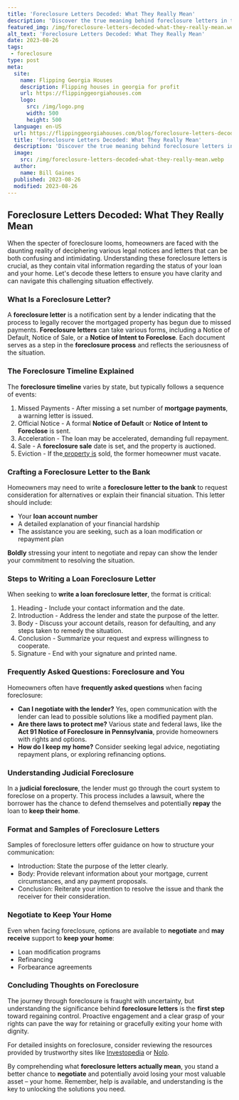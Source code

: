 ```yaml
---
title: 'Foreclosure Letters Decoded: What They Really Mean'
description: 'Discover the true meaning behind foreclosure letters in this eye-opening guide. Decode their hidden messages and satisfy your curious mind.'
featured_img: /img/foreclosure-letters-decoded-what-they-really-mean.webp
alt_text: 'Foreclosure Letters Decoded: What They Really Mean'
date: 2023-08-26
tags:
 - foreclosure
type: post
meta:
  site:
    name: Flipping Georgia Houses
    description: Flipping houses in georgia for profit
    url: https://flippinggeorgiahouses.com
    logo:
      src: /img/logo.png
      width: 500
      height: 500
  language: en-US
  url: https://flippinggeorgiahouses.com/blog/foreclosure-letters-decoded-what-they-really-mean
  title: 'Foreclosure Letters Decoded: What They Really Mean'
  description: 'Discover the true meaning behind foreclosure letters in this eye-opening guide. Decode their hidden messages and satisfy your curious mind.'
  image:
    src: /img/foreclosure-letters-decoded-what-they-really-mean.webp
  author:
    name: Bill Gaines
  published: 2023-08-26
  modified: 2023-08-26
---
```



## Foreclosure Letters Decoded: What They Really Mean

When the specter of foreclosure looms, homeowners are faced with the daunting reality of deciphering various legal notices and letters that can be both confusing and intimidating. Understanding these foreclosure letters is crucial, as they contain vital information regarding the status of your loan and your home. Let's decode these letters to ensure you have clarity and can navigate this challenging situation effectively.

### What Is a Foreclosure Letter?

A **foreclosure letter** is a notification sent by a lender indicating that the process to legally recover the mortgaged property has begun due to missed payments. **Foreclosure letters** can take various forms, including a Notice of Default, Notice of Sale, or a **Notice of Intent to Foreclose**. Each document serves as a step in the **foreclosure process** and reflects the seriousness of the situation.

### The Foreclosure Timeline Explained

The **foreclosure timeline** varies by state, but typically follows a sequence of events:

1. Missed Payments - After missing a set number of **mortgage payments**, a warning letter is issued.
2. Official Notice - A formal **Notice of Default** or **Notice of Intent to Foreclose** is sent.
3. Acceleration - The loan may be accelerated, demanding full repayment.
4. Sale - A **foreclosure sale** date is set, and the property is auctioned.
5. Eviction - If the[  property   is](https://flippinggeorgiahouses.com/blog/navigating-the-maze-understanding-foreclosure-letters) sold, the former homeowner must vacate.

### Crafting a Foreclosure Letter to the Bank

Homeowners may need to write a **foreclosure letter to the bank** to request consideration for alternatives or explain their financial situation. This letter should include:

* Your **loan account number**
* A detailed explanation of your financial hardship
* The assistance you are seeking, such as a loan modification or repayment plan

**Boldly** stressing your intent to negotiate and repay can show the lender your commitment to resolving the situation.

### Steps to Writing a Loan Foreclosure Letter

When seeking to **write a loan foreclosure letter**, the format is critical:

1. Heading - Include your contact information and the date.
2. Introduction - Address the lender and state the purpose of the letter.
3. Body - Discuss your account details, reason for defaulting, and any steps taken to remedy the situation.
4. Conclusion - Summarize your request and express willingness to cooperate.
5. Signature - End with your signature and printed name.

### Frequently Asked Questions: Foreclosure and You

Homeowners often have **frequently asked questions** when facing foreclosure:
  - **Can I negotiate with the lender?** Yes, open communication with the lender can lead to possible solutions like a modified payment plan.
  - **Are there laws to protect me?** Various state and federal laws, like the **Act 91 Notice of Foreclosure in Pennsylvania**, provide homeowners with rights and options.
  - **How do I keep my home?** Consider seeking legal advice, negotiating repayment plans, or exploring refinancing options.

### Understanding Judicial Foreclosure

In a **judicial foreclosure**, the lender must go through the court system to foreclose on a property. This process includes a lawsuit, where the borrower has the chance to defend themselves and potentially **repay** the loan to **keep their home**.

### Format and Samples of Foreclosure Letters

Samples of foreclosure letters offer guidance on how to structure your communication:

* Introduction: State the purpose of the letter clearly.
* Body: Provide relevant information about your mortgage, current circumstances, and any payment proposals.
* Conclusion: Reiterate your intention to resolve the issue and thank the receiver for their consideration.

### Negotiate to Keep Your Home

Even when facing foreclosure, options are available to **negotiate** and **may receive** support to **keep your home**:
  - Loan modification programs
  - Refinancing
  - Forbearance agreements

### Concluding Thoughts on Foreclosure

The journey through foreclosure is fraught with uncertainty, but understanding the significance behind **foreclosure letters** is the **first step** toward regaining control. Proactive engagement and a clear grasp of your rights can pave the way for retaining or gracefully exiting your home with dignity. 

For detailed insights on foreclosure, consider reviewing the resources provided by trustworthy sites like [Investopedia](https://www.investopedia.com/financial-edge/0510/the-6-phases-of-a-foreclosure.aspx) or [Nolo](https://www.nolo.com/legal-encyclopedia/free-books/foreclosure-book/chapter9-3.html).

By comprehending what **foreclosure letters actually mean**, you stand a better chance to **negotiate** and potentially avoid losing your most valuable asset – your home. Remember, help is available, and understanding is the key to unlocking the solutions you need.